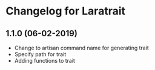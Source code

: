 # Changelog for Laratrait

## 1.1.0 (06-02-2019)

- Change to artisan command name for generating trait
- Specify path for trait
- Adding functions to trait